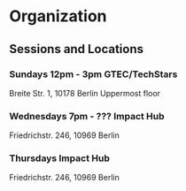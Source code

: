 # Organization

## Sessions and Locations
### Sundays 12pm - 3pm GTEC/TechStars
Breite Str. 1, 10178 Berlin
Uppermost floor

### Wednesdays 7pm - ??? Impact Hub
Friedrichstr. 246, 10969 Berlin

### Thursdays Impact Hub
Friedrichstr. 246, 10969 Berlin

